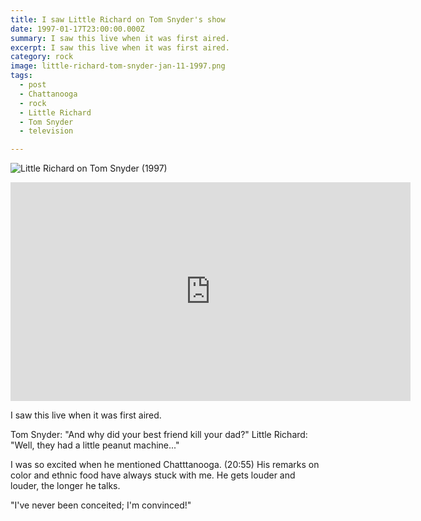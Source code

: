 ```yaml
---
title: I saw Little Richard on Tom Snyder's show
date: 1997-01-17T23:00:00.000Z
summary: I saw this live when it was first aired.
excerpt: I saw this live when it was first aired.
category: rock
image: little-richard-tom-snyder-jan-11-1997.png
tags:
  - post 
  - Chattanooga
  - rock
  - Little Richard
  - Tom Snyder
  - television

---
```



![Little Richard on Tom Snyder (1997)](/static/img/rock/little-richard-tom-snyder-jan-11-1997.png)

<iframe width="640" height="350" src="https://www.youtube.com/embed/4mB3u2jGGXY" frameborder="0" allow="accelerometer; autoplay; encrypted-media; gyroscope; picture-in-picture" allowfullscreen></iframe>

I saw this live when it was first aired.

Tom Snyder: "And why did your best friend kill your dad?"
Little Richard: "Well, they had a little peanut machine..."

I was so excited when he mentioned Chatttanooga. (20:55) His remarks on color and ethnic food have always stuck with me. He gets louder and louder, the longer he talks.

"I've never been conceited; I'm convinced!"
